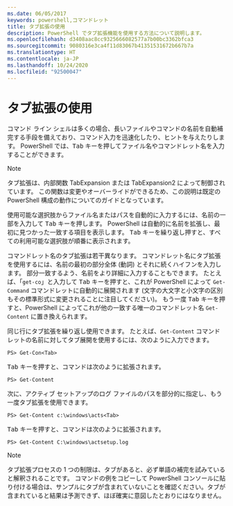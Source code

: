 ```yaml
---
ms.date: 06/05/2017
keywords: powershell,コマンドレット
title: タブ拡張の使用
description: PowerShell でタブ拡張機能を使用する方法について説明します。
ms.openlocfilehash: d3408aac8cc9325666082577a7b00bc3362bfca3
ms.sourcegitcommit: 9080316e3ca4f11d83067b41351531672b667b7a
ms.translationtype: HT
ms.contentlocale: ja-JP
ms.lasthandoff: 10/24/2020
ms.locfileid: "92500047"
---
```

# <a name="using-tab-expansion"></a>タブ拡張の使用

コマンド ライン シェルは多くの場合、長いファイルやコマンドの名前を自動補完する手段を備えており、コマンド入力を迅速化したり、ヒントを与えたりします。 PowerShell では、<kbd>Tab</kbd> キーを押してファイル名やコマンドレット名を入力することができます。

> [!NOTE]
> タブ拡張は、内部関数 TabExpansion または TabExpansion2 によって制御されています。 この関数は変更やオーバーライドができるため、この説明は既定の PowerShell 構成の動作についてのガイドとなっています。

使用可能な選択肢からファイル名またはパスを自動的に入力するには、名前の一部を入力して <kbd>Tab</kbd> キーを押します。 PowerShell は自動的に名前を拡張し、最初に見つかった一致する項目を表示します。 <kbd>Tab</kbd> キーを繰り返し押すと、すべての利用可能な選択肢が順番に表示されます。

コマンドレット名のタブ拡張は若干異なります。 コマンドレット名にタブ拡張を使用するには、名前の最初の部分全体 (動詞) とそれに続くハイフンを入力します。 部分一致するよう、名前をより詳細に入力することもできます。 たとえば、「`get-co`」と入力して <kbd>Tab</kbd> キーを押すと、これが PowerShell によって `Get-Command` コマンドレットに自動的に展開されます (文字の大文字と小文字の区別もその標準形式に変更されることに注目してください)。 もう一度 <kbd>Tab</kbd> キーを押すと、PowerShell によってこれが他の一致する唯一のコマンドレット名 `Get-Content` に置き換えられます。

同じ行にタブ拡張を繰り返し使用できます。 たとえば、`Get-Content` コマンドレットの名前に対してタブ展開を使用するには、次のように入力できます。

```
PS> Get-Con<Tab>
```

<kbd>Tab</kbd> キーを押すと、コマンドは次のように拡張されます。

```
PS> Get-Content
```

次に、アクティブ セットアップのログ ファイルのパスを部分的に指定し、もう一度タブ拡張を使用できます。

```
PS> Get-Content c:\windows\acts<Tab>
```

<kbd>Tab</kbd> キーを押すと、コマンドは次のように拡張されます。

```
PS> Get-Content C:\windows\actsetup.log
```

> [!NOTE]
> タブ拡張プロセスの 1 つの制限は、タブがあると、必ず単語の補完を試みていると解釈されることです。 コマンドの例をコピーして PowerShell コンソールに貼り付ける場合は、サンプルにタブが含まれていないことを確認ください。タブが含まれていると結果は予測できず、ほぼ確実に意図したとおりにはなりません。
